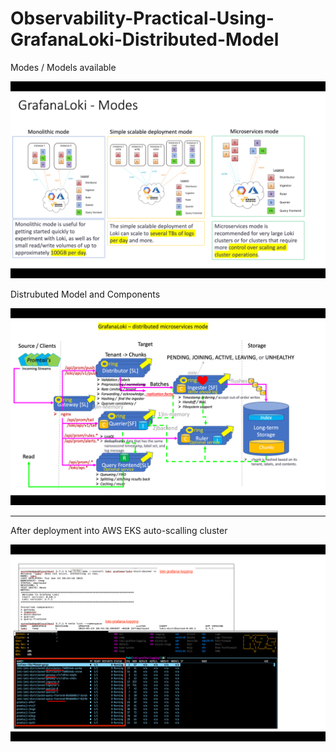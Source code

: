 # Observability-Practical-Using-GrafanaLoki-Distributed-Model

Modes / Models available <br>

![image 1](images/grafanaloki-1.png)


Distrubuted Model and Components <br>

![image 2](images/grafanaloki-2.png)


<hr>
After deployment into AWS EKS auto-scalling cluster

![image 3](images/grafanaloki-3.png)
